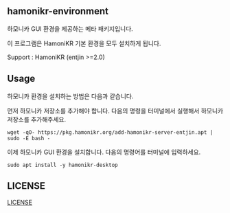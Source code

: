 ## hamonikr-environment

하모니카 GUI 환경을 제공하는 메타 패키지입니다.

이 프로그램은 HamoniKR 기본 환경을 모두 설치하게 됩니다.

Support : HamoniKR (entjin >=2.0)

## Usage

하모니카 환경을 설치하는 방법은 다음과 같습니다.

먼저 하모니카 저장소를 추가해야 합니다.
다음의 명령을 터미널에서 실행해서 하모니카 저장소를 추가해주세요.

```
wget -qO- https://pkg.hamonikr.org/add-hamonikr-server-entjin.apt | sudo -E bash -
```

이제 하모니카 GUI 환경을 설치합니다.
다음의 명령어를 터미널에 입력하세요.
```
sudo apt install -y hamonikr-desktop

``` 

## LICENSE
[LICENSE](./LICENSE)


